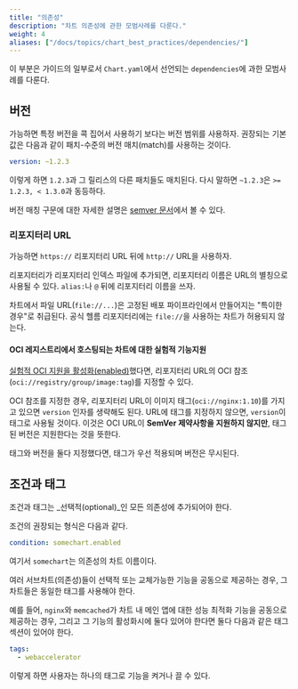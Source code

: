 ```yaml
---
title: "의존성"
description: "차트 의존성에 관한 모범사례를 다룬다."
weight: 4
aliases: ["/docs/topics/chart_best_practices/dependencies/"]
---
```


이 부분은 가이드의 일부로서 `Chart.yaml`에서 선언되는 `dependencies`에 과한 모범사례를 다룬다.

## 버전

가능하면 특정 버전을 콕 집어서 사용하기 보다는 버전 범위를 사용하자.
권장되는 기본값은 다음과 같이 패치-수준의 버전 매치(match)를 사용하는 것이다.

```yaml
version: ~1.2.3
```

이렇게 하면 `1.2.3`과 그 릴리스의 다른 패치들도 매치된다.
다시 말하면 `~1.2.3`은 `>= 1.2.3, < 1.3.0`과 동등하다.

버전 매칭 구문에 대한 자세한 설명은 [semver
문서](https://github.com/Masterminds/semver#checking-version-constraints)에서 볼 수 있다.

### 리포지터리 URL

가능하면 `https://` 리포지터리 URL 뒤에 `http://` URL을 사용하자.

리포지터리가 리포지터리 인덱스 파일에 추가되면, 리포지터리 이름은 URL의 별칭으로 사용될 수 있다.
`alias:`나 `@` 뒤에 리포지터리 이름을 쓰자.

차트에서 파일 URL(`file://...`)은 고정된 배포 파이프라인에서 만들어지는 "특이한 경우"로 취급된다.
공식 헬름 리포지터리에는 `file://`을 사용하는 차트가 허용되지 않는다.

#### OCI 레지스트리에서 호스팅되는 차트에 대한 실험적 기능지원

[실험적 OCI 지원을 활성화(enabled)](/docs/registries/)했다면, 
리포지터리 URL의 OCI 참조(`oci://registry/group/image:tag`)를 지정할 수 있다.

OCI 참조를 지정한 경우, 리포지터리 URL이 이미지 태그(`oci://nginx:1.10`)를 가지고 있으면 `version` 인자를 생략해도 된다.
URL에 태그를 지정하지 않으면, `version`이 태그로 사용될 것이다.
이것은 OCI URL이 **SemVer 제약사항을 지원하지 않지만**, 태그된 버전은 지원한다는 것을 뜻한다.

태그와 버전을 둘다 지정했다면, 태그가 우선 적용되며 버전은 무시된다.

## 조건과 태그

조건과 태그는 _선택적(optional)_인 모든 의존성에 추가되어야 한다.

조건의 권장되는 형식은 다음과 같다.

```yaml
condition: somechart.enabled
```

여기서 `somechart`는 의존성의 차트 이름이다.

여러 서브차트(의존성)들이 선택적 또는 교체가능한 기능을 공동으로 제공하는 경우,
그 차트들은 동일한 태그를 사용해야 한다.

예를 들어, `nginx`와 `memcached`가 차트 내 메인 앱에 대한 성능 최적화 기능을 
공동으로 제공하는 경우, 그리고 그 기능의 활성화시에 둘다 있어야 한다면
둘다 다음과 같은 태그 섹션이 있어야 한다.

```yaml
tags:
  - webaccelerator
```

이렇게 하면 사용자는 하나의 태그로 기능을 켜거나 끌 수 있다.
